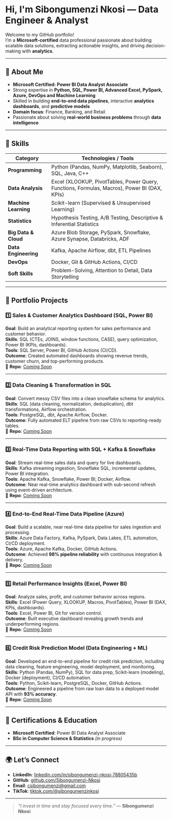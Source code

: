 # Hi, I'm Sibongumenzi Nkosi — Data Engineer & Analyst

Welcome to my GitHub portfolio!  
I’m a **Microsoft-certified** data professional passionate about building scalable data solutions, extracting actionable insights, and driving decision-making with **analytics**.

---

## 🚀 About Me
- **Microsoft Certified: Power BI Data Analyst Associate**  
- Strong expertise in **Python, SQL, Power BI, Advanced Excel, PySpark, Azure, DevOps and Machine Learning**  
- Skilled in building **end-to-end data pipelines**, interactive **analytics dashboards**, and **predictive models**  
- **Domain focus**: Finance, Banking, and Retail  
- Passionate about solving **real-world business problems** through **data intelligence**  

---

## 🧠 Skills

| **Category**        | **Technologies / Tools** |
|---------------------|--------------------------|
| **Programming**     | Python (Pandas, NumPy, Matplotlib, Seaborn), SQL, Java, C++ |
| **Data Analysis**   | Excel (XLOOKUP, PivotTables, Power Query, Functions, Formulas, Macros), Power BI (DAX, KPIs) |
| **Machine Learning**| Scikit-learn (Supervised & Unsupervised Learning) |
| **Statistics**      | Hypothesis Testing, A/B Testing, Descriptive & Inferential Statistics |
| **Big Data & Cloud**| Azure Blob Storage, PySpark, Snowflake, Azure Synapse, Databricks, ADF |
| **Data Engineering**| Kafka, Apache Airflow, dbt, ETL Pipelines |
| **DevOps**          | Docker, Git & GitHub Actions, CI/CD |
| **Soft Skills**     | Problem-Solving, Attention to Detail, Data Storytelling |

---

## 💼 Portfolio Projects

### 1️⃣ Sales & Customer Analytics Dashboard (SQL, Power BI)
**Goal**: Build an analytical reporting system for sales performance and customer behavior.  
**Skills**: SQL (CTEs, JOINS, window functions, CASE), query optimization, Power BI (KPIs, dashboards).  
**Tools**: SQL Server, Power BI, GitHub Actions (CI/CD).  
**Outcome**: Created automated dashboards showing revenue trends, customer churn, and top-performing products.  
📂 **Repo**: [Coming Soon]()

---

### 2️⃣ Data Cleaning & Transformation in SQL
**Goal**: Convert messy CSV files into a clean snowflake schema for analytics.  
**Skills**: SQL (data cleaning, normalization, deduplication), dbt transformations, Airflow orchestration.  
**Tools**: PostgreSQL, dbt, Apache Airflow, Docker.  
**Outcome**: Fully automated ELT pipeline from raw CSVs to reporting-ready tables.  
📂 **Repo**: [Coming Soon]()

---

### 3️⃣ Real-Time Data Reporting with SQL + Kafka & Snowflake
**Goal**: Stream real-time sales data and query for live dashboards.  
**Skills**: Kafka streaming ingestion, Snowflake SQL, incremental updates, Power BI integration.  
**Tools**: Apache Kafka, Snowflake, Power BI, Docker, Airflow.  
**Outcome**: Near real-time analytics dashboard with sub-second refresh using event-driven architecture.  
📂 **Repo**: [Coming Soon]()

---

### 4️⃣ End-to-End Real-Time Data Pipeline (Azure)
**Goal**: Build a scalable, near real-time data pipeline for sales ingestion and processing.  
**Skills**: Azure Data Factory, Kafka, PySpark, Data Lakes, ETL automation, CI/CD deployment.  
**Tools**: Azure, Apache Kafka, Docker, GitHub Actions.  
**Outcome**: Achieved **98% pipeline reliability** with continuous integration & delivery.  
📂 **Repo**: [Coming Soon]()

---

### 5️⃣ Retail Performance Insights (Excel, Power BI)
**Goal**: Analyze sales, profit, and customer behavior across regions.  
**Skills**: Excel (Power Query, XLOOKUP, Macros, PivotTables), Power BI (DAX, KPIs, dashboards).  
**Tools**: Excel, Power BI, Git for version control.  
**Outcome**: Built executive dashboard revealing growth trends and underperforming regions.  
📂 **Repo**: [Coming Soon]()

---

### 6️⃣ Credit Risk Prediction Model (Data Engineering + ML)
**Goal**: Developed an end-to-end pipeline for credit risk prediction, including data cleaning, feature engineering, model deployment, and monitoring.  
**Skills**: Python (Pandas, NumPy), SQL for data prep, Scikit-learn (modeling), Docker (deployment), CI/CD automation.  
**Tools**: Python, Scikit-learn, PostgreSQL, Docker, GitHub Actions.  
**Outcome**: Engineered a pipeline from raw loan data to a deployed model API with **93% accuracy**.  
📂 **Repo**: [Coming Soon]()

---

## 🏅 Certifications & Education
- **Microsoft Certified**: Power BI Data Analyst Associate  
- **BSc in Computer Science & Statistics** *(in progress)*

---

## 🌍 Let’s Connect
- **LinkedIn**: [linkedin.com/in/sibongumenzi-nkosi-78805435b](https://www.linkedin.com/in/sibongumenzi-nkosi-78805435b)  
- **GitHub**: [github.com/Sibongumenzi-Nkosi](https://github.com/Sibongumenzi-Nkosi)  
- **Email**: csibongumenzi@gmail.com  
- **TikTok**: [tiktok.com/@sibongumenzinkosi](https://www.tiktok.com/@sibongumenzinkosi)

---

> *“I invest in time and stay focused every time.”* — **Sibongumenzi Nkosi**

